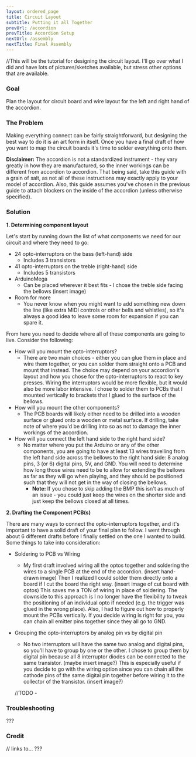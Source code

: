```yaml
---
layout: ordered_page
title: Circuit Layout
subtitle: Putting it all Together
prevUrl: /accordion
prevTitle: Accordion Setup
nextUrl: /assembly
nextTitle: Final Assembly
---
```


//This will be the tutorial for designing the circuit layout.  I'll go over what I did and have lots of pictures/sketches available, but stress other options that are available.

### Goal

Plan the layout for circuit board and wire layout for the left and right hand of the accordion.

### The Problem

Making everything connect can be fairly straightforward, but designing the best way to do it is an art form in itself.  Once you have a final draft of how you want to map the circuit boards it's time to solder everything onto them.

**Disclaimer:** The accordion is not a standardized instrument - they vary greatly in how they are manufactured, so the inner workings can be different from accordion to accordion.  That being said, take this guide with a grain of salt, as not all of these instructions may exactly apply to your model of accordion.  Also, this guide assumes you've chosen in the previous guide to attach blockers on the inside of the accordion (unless otherwise specified).

### Solution

**1. Determining component layout**

Let's start by running down the list of what components we need for our circuit and where they need to go:

- 24 opto-interruptors on the bass (left-hand) side
    - Includes 3 transistors
- 41 opto-interruptors on the treble (right-hand) side
    - Includes 5 transistors
- ArduinoMega
    - Can be placed wherever it best fits - I chose the treble side facing the bellows (insert image)
- Room for more
    - You never know when you might want to add something new down the line (like extra MIDI controls or other bells and whistles), so it's always a good idea to leave some room for expansion if you can spare it.

From here you need to decide where all of these components are going to live.  Consider the following:

- How will you mount the opto-interruptors?
    - There are two main choices - either you can glue them in place and wire them together, or you can solder them straight onto a PCB and mount that instead.  The choice may depend on your accordion's layout and how you chose for the opto-interruptors to react to key presses.  Wiring the interruptors would be more flexible, but it would also be more labor intensive.  I chose to solder them to PCBs that I mounted vertically to brackets that I glued to the surface of the bellows. <insert image here>
- How will you mount the other components?
    - The PCB boards will likely either need to be drilled into a wooden surface or glued onto a wooden or metal surface.  If drilling, take note of where you'd be drilling into so as not to damage the inner workings of the accordion.
- How will you connect the left hand side to the right hand side?
    - No matter where you put the Arduino or any of the other components, you are going to have at least 13 wires travelling from the left hand side across the bellows to the right hand side: 8 analog pins, 3 (or 6) digital pins, 5V, and GND.  You will need to determine how long those wires need to be to allow for extending the bellows as far as they will go when playing, and they should be positioned such that they will not get in the way of closing the bellows.
        - **Note:** If you chose to skip adding the BMP this isn't as much of an issue - you could just keep the wires on the shorter side and just keep the bellows closed at all times.

**2. Drafting the Component PCB(s)**

There are many ways to connect the opto-interruptors together, and it's important to have a solid draft of your final plan to follow.  I went through about 6 different drafts before I finally settled on the one I wanted to build.  Some things to take into consideration:

- Soldering to PCB vs Wiring
    - My first draft involved wiring all the optos together and soldering the wires to a single PCB at the end of the accordion. (insert hand-drawn image)  Then I realized I could solder them directly onto a board if I cut the board the right way. (insert image of cut board with optos)  This saves me a TON of wiring in place of soldering.  The downside to this approach is I no longer have the flexibility to tweak the positioning of an individual opto if needed (e.g. the trigger was glued in the wrong place).  Also, I had to figure out how to properly mount the PCBs vertically.  If you decide wiring is right for you, you can chain all emitter pins together since they all go to GND.
- Grouping the opto-interruptors by analog pin vs by digital pin
    - No two interruptors will have the same two analog and digital pins, so you'll have to group by one or the other.  I chose to group them by digital pin because all 8 interruptor diodes can be connected to the same transistor. (maybe insert image?)  This is especially useful if you decide to go with the wiring option since you can chain all the cathode pins of the same digital pin together before wiring it to the collector of the transistor. (insert image?)
	
	//TODO - 

### Troubleshooting

???

### Credit

// links to… ???
